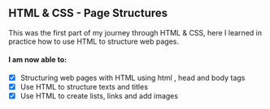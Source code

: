 ## HTML & CSS - Page Structures

This was the first part of my journey through HTML & CSS, here I learned in practice how to use HTML to structure web pages.

#### I am now able to:

- [x] Structuring web pages with HTML using html , head and body tags
- [x] Use HTML to structure texts and titles
- [x] Use HTML to create lists, links and add images
